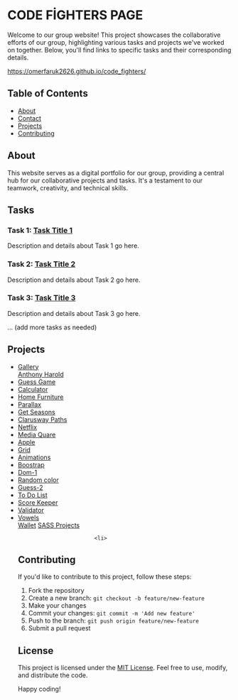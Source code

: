 # CODE FİGHTERS PAGE

Welcome to our group website! This project showcases the collaborative efforts of our group, highlighting various tasks and projects we've worked on together. Below, you'll find links to specific tasks and their corresponding details.

https://omerfaruk2626.github.io/code_fighters/

## Table of Contents

- [About](#)
- [Contact](#)
- [Projects](#)
- [Contributing](#[contributing](https://github.com/omerfaruk2626/code_fighters/graphs/contributors))


## About

This website serves as a digital portfolio for our group, providing a central hub for our collaborative projects and tasks. It's a testament to our teamwork, creativity, and technical skills.

## Tasks

### Task 1: [Task Title 1](task1_link)
Description and details about Task 1 go here.

### Task 2: [Task Title 2](task2_link)
Description and details about Task 2 go here.

### Task 3: [Task Title 3](task3_link)
Description and details about Task 3 go here.

... (add more tasks as needed)

## Projects
<ul>
                                    <li><a href="#" class="dropdown-item" onclick="showSection('gallery')">Gallery</a>
                                    </li><a href="#" class="dropdown-item" onclick="showSection('anthony')">Anthony Harold</a></li>
                                    <li><a href="#" class="dropdown-item" onclick="showSection('guess')">Guess Game</a></li>
                                    <li><a href="#" class="dropdown-item" onclick="showSection('calculator')">Calculator</a></li>
                                    <li><a href="#" class="dropdown-item" onclick="showSection('home-furniture')">Home Furniture</a></li>
                                    <li><a href="#" class="dropdown-item" onclick="showSection('parallax')">Parallax</a></li>
                                    <li><a href="#" class="dropdown-item" onclick="showSection('leap-year-and-get-seasons')">Get Seasons</a></li>
                                    <li><a href="#" class="dropdown-item" onclick="showSection('cw-paths')">Clarusway Paths</a></li>
                                    <li><a href="#" class="dropdown-item" onclick="showSection('netflix')">Netflix</a></li>
                                    <li><a href="#" class="dropdown-item" onclick="showSection('media-quare')">Media Quare</a></li>
                                    <li><a href="#" class="dropdown-item" onclick="showSection('apple')">Apple</a></li>
                                    <li><a href="#" class="dropdown-item" onclick="showSection('grid')">Grid</a></li>
                                    <li><a href="#" class="dropdown-item" onclick="showSection('animation')">Animations</a></li>
                                    <li><a href="#" class="dropdown-item" onclick="showSection('boostrap')">Boostrap</a></li>
                                    <li><a href="#" class="dropdown-item" onclick="showSection('dom-1')">Dom-1</a></li>
                                    <li><a href="#" class="dropdown-item" onclick="showSection('random-color')">Random color</a></li>
                                    <li><a href="#" class="dropdown-item" onclick="showSection('guess-2')">Guess-2</a></li>
                                    <li><a href="#" class="dropdown-item" onclick="showSection('todolist')">To Do List</a></li>
                                    <li><a href="#" class="dropdown-item" onclick="showSection('score-keeper')">Score Keeper</a></li>
                                    <li><a href="#" class="dropdown-item" onclick="showSection('validator')">Validator</a></li>
                                    <li><a href="#" class="dropdown-item" onclick="showSection('vowels')">Vowels</a></li>
                                    <a href="#" class="dropdown-item" onclick="showSection('wallet')">Wallet</a>
                                    <a href="#" class="dropdown-item" onclick="showSection('sass-projects')">SASS Projects</a>
                            
                            <li>

## Contributing

If you'd like to contribute to this project, follow these steps:

1. Fork the repository
2. Create a new branch: `git checkout -b feature/new-feature`
3. Make your changes
4. Commit your changes: `git commit -m 'Add new feature'`
5. Push to the branch: `git push origin feature/new-feature`
6. Submit a pull request

## License

This project is licensed under the [MIT License](LICENSE). Feel free to use, modify, and distribute the code.

Happy coding!
